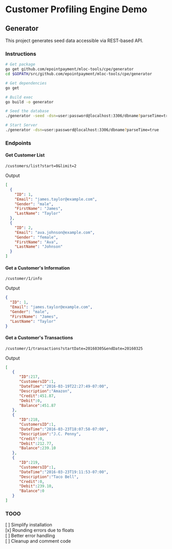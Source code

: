# Customer Profiling Engine Demo

## Generator
This project generates seed data accessible via REST-based API.

### Instructions
```bash
# Get package
go get github.com/epointpayment/mloc-tools/cpe/generator
cd $GOPATH/src/github.com/epointpayment/mloc-tools/cpe/generator

# Get dependencies
go get

# Build exec
go build -o generator

# Seed the database
./generator -seed -dsn=user:password@localhost:3306/dbname?parseTime=true

# Start Server
./generator -dsn=user:password@localhost:3306/dbname?parseTime=true
```

### Endpoints

#### Get Customer List
```
/customers/list?start=0&limit=2
```

Output
```JSON
[
  {
    "ID": 1,
    "Email": "james.taylor@example.com",
    "Gender": "male",
    "FirstName": "James",
    "LastName": "Taylor"
  },
  {
    "ID": 2,
    "Email": "ava.johnson@example.com",
    "Gender": "female",
    "FirstName": "Ava",
    "LastName": "Johnson"
  }
]
```


#### Get a Customer's Information
```
/customer/1/info
```

Output
```JSON
{
  "ID": 1,
  "Email": "james.taylor@example.com",
  "Gender": "male",
  "FirstName": "James",
  "LastName": "Taylor"
}
```


#### Get a Customer's Transactions
```
/customer/1/transactions?startDate=20160305&endDate=20160325
```

Output
```JSON
[
   {
      "ID":217,
      "CustomersID":1,
      "DateTime":"2016-03-19T22:27:49-07:00",
      "Description":"Amazon",
      "Credit":451.87,
      "Debit":0,
      "Balance":451.87
   },
   {
      "ID":218,
      "CustomersID":1,
      "DateTime":"2016-03-23T18:07:58-07:00",
      "Description":"J.C. Penny",
      "Credit":0,
      "Debit":212.77,
      "Balance":239.10
   },
   {
      "ID":219,
      "CustomersID":1,
      "DateTime":"2016-03-23T19:11:53-07:00",
      "Description":"Taco Bell",
      "Credit":0,
      "Debit":239.10,
      "Balance":0
   }
]
```

### TOOO
[ ] Simplify installation  
[x] Rounding errors due to floats  
[ ] Better error handling  
[ ] Cleanup and comment code  
